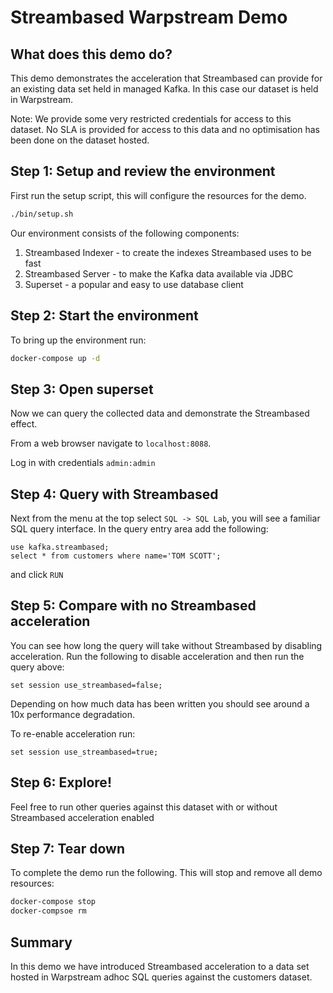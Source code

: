 # Streambased Warpstream Demo

## What does this demo do?

This demo demonstrates the acceleration that Streambased can provide for an existing data set held in managed Kafka. 
In this case our dataset is held in Warpstream.

Note: We provide some very restricted credentials for access to this dataset. No SLA is provided for access to this 
data and no optimisation has been done on the dataset hosted.

## Step 1: Setup and review the environment

First run the setup script, this will configure the resources for the demo.

```bash
./bin/setup.sh
```

Our environment consists of the following components:

1. Streambased Indexer - to create the indexes Streambased uses to be fast
2. Streambased Server - to make the Kafka data available via JDBC
3. Superset - a popular and easy to use database client

## Step 2: Start the environment

To bring up the environment run:

```bash
docker-compose up -d
```

## Step 3: Open superset

Now we can query the collected data and demonstrate the Streambased effect. 

From a web browser navigate to `localhost:8088`. 

Log in with credentials `admin:admin`

## Step 4: Query with Streambased

Next from the menu at the top select `SQL -> SQL Lab`, you will see a familiar SQL query interface. In the query entry 
area add the following:

```
use kafka.streambased;
select * from customers where name='TOM SCOTT';
```

and click `RUN`

## Step 5: Compare with no Streambased acceleration

You can see how long the query will take without Streambased by disabling acceleration. Run the following to disable 
acceleration and then run the query above:

```
set session use_streambased=false;
```

Depending on how much data has been written you should see around a 10x performance degradation. 

To re-enable acceleration run:

```
set session use_streambased=true;
```

## Step 6: Explore!

Feel free to run other queries against this dataset with or without Streambased acceleration enabled

## Step 7: Tear down

To complete the demo run the following. This will stop and remove all demo resources:

```bash
docker-compose stop
docker-compsoe rm
```

## Summary

In this demo we have introduced Streambased acceleration to a data set hosted in Warpstream 
adhoc SQL queries against the customers dataset.
